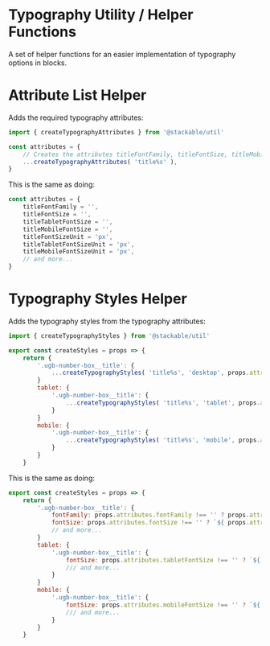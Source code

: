 # Typography Utility / Helper Functions

A set of helper functions for an easier implementation of typography options in blocks.

# Attribute List Helper

Adds the required typography attributes:

```js
import { createTypographyAttributes } from '@stackable/util'

const attributes = {
	// Creates the attributes titleFontFamily, titleFontSize, titleMobileFontSize, ...
	...createTypographyAttributes( 'title%s' ),
}
```

This is the same as doing:

```js
const attributes = {
	titleFontFamily = '',
	titleFontSize = '',
	titleTabletFontSize = '',
	titleMobileFontSize = '',
	titleFontSizeUnit = 'px',
	titleTabletFontSizeUnit = 'px',
	titleMobileFontSizeUnit = 'px',
	// and more...
}
```

# Typography Styles Helper

Adds the typography styles from the typography attributes:

```js
import { createTypographyStyles } from '@stackable/util'

export const createStyles = props => {
	return {
		'.ugb-number-box__title': {
			...createTypographyStyles( 'title%s', 'desktop', props.attributes ),
		}
		tablet: {
			'.ugb-number-box__title': {
				...createTypographyStyles( 'title%s', 'tablet', props.attributes ),
			}	
		}
		mobile: {
			'.ugb-number-box__title': {
				...createTypographyStyles( 'title%s', 'mobile', props.attributes ),
			}	
		}
	}
```

This is the same as doing:

```js
export const createStyles = props => {
	return {
		'.ugb-number-box__title': {
			fontFamily: props.attributes.fontFamily !== '' ? props.attributes.fontFamily : undefined,
			fontSize: props.attributes.fontSize !== '' ? `${ props.attributes.fontSize }${ props.attributes.fontSizeUnit }` : undefined,
			// and more...
		}
		tablet: {
			'.ugb-number-box__title': {
				fontSize: props.attributes.tabletFontSize !== '' ? `${ props.attributes.tabletFontSize }${ props.attributes.tabletFontSizeUnit }` : undefined,
				/// and more...
			}	
		}
		mobile: {
			'.ugb-number-box__title': {
				fontSize: props.attributes.mobileFontSize !== '' ? `${ props.attributes.mobileFontSize }${ props.attributes.mobileFontSizeUnit }` : undefined,
				/// and more...
			}	
		}
	}
```
